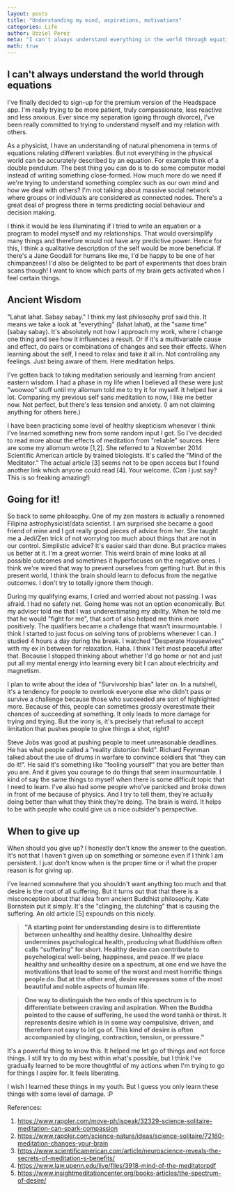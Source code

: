 ```yaml
---
layout: posts
title: "Understanding my mind, aspirations, motivations"
categories: Life
author: Uzziel Perez
meta: "I can't always understand everything in the world through equations so I'm approaching things in another way."
math: true
---
```


## I can't always understand the world through equations

I've finally decided to sign-up for the premium version of the Headspace app. I'm really trying to be more patient, truly compassionate, less reactive and less anxious. Ever since my separation (going through divorce), I've been really committed to trying to understand myself and my relation with others.

As a physicist, I have an understanding of natural phenomena in terms of equations relating different variables. But not everything in the physical world can be accurately described by an equation. For example think of a double pendulum. The best thing you can do is to do some computer model instead of writing something close-formed. How much more do we need if we're trying to understand something complex such as our own mind and how we deal with others? I'm not talking about massive social network where groups or individuals are considered as connected nodes. There's a great deal of progress there in terms predicting social behaviour and decision making.

I think it would be less illuminating if I tried to write an equation or a program to model myself and my relationships. That would oversimplify many things and therefore would not have any predictive power. Hence for this, I think a qualitative description of the self would be more beneficial. If there's a Jane Goodall for humans like me, I'd be happy to be one of her chimpanzees! I'd also be delighted to be part of experiments that does brain scans though! I want to know which parts of my brain gets activated when I feel certain things.


## Ancient Wisdom
"Lahat lahat. Sabay sabay." I think my last philosophy prof said this. It means we take a look at "everything" (lahat lahat), at the "same time" (sabay sabay). It's absolutely not how I approach my work, where I change one thing and see how it influences a result. Or if it's a multivariable cause and effect, do pairs or combinations of changes and see their effects. When learning about the self, I need to relax and take it all in. Not controlling any feelings. Just being aware of them. Here meditation helps.

I've gotten back to taking meditation seriously and learning from ancient eastern wisdom. I had a phase in my life when I believed all these were just "woowoo" stuff until my allomum told me to try it for myself. It helped her a lot. Comparing my previous self sans meditation to now, I like me better now. Not perfect, but there's less tension and anxiety. (I am not claiming anything for others here.)

I have been practicing some level of healthy skepticism whenever I think I've learned something new from some random input I got. So I've decided to read more about the effects of meditation from "reliable" sources. Here are some my allomum wrote [1,2]. She referred to a November 2014 Scientific American article by trained biologists. It's called the "Mind of the Meditator." The actual article [3] seems not to be open access but I found another link which anyone could read [4]. Your welcome. (Can I just say? This is so freaking amazing!)

## Going for it!
So back to some philosophy. One of my zen masters is actually a renowned Filipina astrophysicist/data scientist. I am surprised she became a good friend of mine and I got really good pieces of advice from her. She taught me a Jedi/Zen trick of not worrying too much about things that are not in our control. Simplistic advice? It's easier said than done. But practice makes us better at it. I'm a great worrier. This weird brain of mine looks at all possible outcomes and sometimes it hyperfocuses on the negative ones. I think we're wired that way to prevent ourselves from getting hurt. But in this present world, I think the brain should learn to defocus from the negative outcomes. I don't try to totally ignore them though.

During my qualifying exams, I cried and worried about not passing. I was afraid. I had no safety net. Going home was not an option economically. But my adviser told me that I was underestimating my ability. When he told me that he would "fight for me", that sort of also helped me think more positively. The qualifiers became a challenge that wasn't insurmountable. I think I started to just focus on solving tons of problems whenever I can. I studied 4 hours a day during the break. I watched "Desperate Housewives" with my ex in between for relaxation. Haha. I think I felt most peaceful after that. Because I stopped thinking about whether I'd go home or not and just put all my mental energy into learning every bit I can about electricity and magnetism.

I plan to write about the idea of "Survivorship bias" later on. In a nutshell, it's a tendency for people to overlook everyone else who didn't pass or survive a challenge because those who succeeded are sort of highlighted more. Because of this, people can sometimes grossly overestimate their chances of succeeding at something. It only leads to more damage for trying and trying. But the irony is, it's precisely that refusal to accept limitation that pushes people to give things a shot, right?

Steve Jobs was good at pushing people to meet unreasonable deadlines. He has what people called a "reality distortion field". Richard Feynman talked about the use of drums in warfare to convince soldiers that "they can do it!". He said it's something like "fooling yourself" that you are better than you are. And it gives you courage to do things that seem insurmountable. I kind of say the same things to myself when there is some difficult topic that I need to learn. I've also had some people who've panicked and broke down in front of me because of physics. And I try to tell them, they're actually doing better than what they think they're doing. The brain is weird. It helps to be with people who could give us a nice outsider's perspective.

## When to give up

When should you give up? I honestly don't know the answer to the question. It's not that I haven't given up on something or someone even if I think I am persistent. I just don't know when is the proper time or if what the proper reason is for giving up.

I've learned somewhere that you shouldn't want anything too much and that desire is the root of all suffering. But it turns out that that there is a misconception about that idea from ancient Buddhist philosophy. Kate Bornstein put it simply. It's the "clinging, the clutching" that is causing the suffering. An old article [5] expounds on this nicely.

> **"A starting point for understanding desire is to differentiate between unhealthy and healthy desire. Unhealthy desire undermines psychological health, producing what Buddhism often calls “suffering” for short. Healthy desire can contribute to psychological well-being, happiness, and peace. If we place healthy and unhealthy desire on a spectrum, at one end we have the motivations that lead to some of the worst and most horrific things people do. But at the other end, desire expresses some of the most beautiful and noble aspects of human life.**

> **One way to distinguish the two ends of this spectrum is to differentiate between craving and aspiration. When the Buddha pointed to the cause of suffering, he used the word tanhà or thirst. It represents desire which is in some way compulsive, driven, and therefore not easy to let go of. This kind of desire is often accompanied by clinging, contraction, tension, or pressure."**


It's a powerful thing to know this. It helped me let go of things and not force things. I still try to do my best within what's possible, but I think I've gradually learned to be more thoughtful of my actions when I'm trying to go for things I aspire for. It feels liberating.

I wish I learned these things in my youth. But I guess you only learn these things with some level of damage. :P

References:
1. https://www.rappler.com/move-ph/ispeak/32329-science-solitaire-meditation-can-spark-compassion
2. https://www.rappler.com/science-nature/ideas/science-solitaire/72160-meditation-changes-your-brain
3. https://www.scientificamerican.com/article/neuroscience-reveals-the-secrets-of-meditation-s-benefits/
4. https://www.law.upenn.edu/live/files/3918-mind-of-the-meditatorpdf
5. https://www.insightmeditationcenter.org/books-articles/the-spectrum-of-desire/
